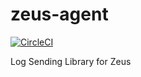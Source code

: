# zeus-agent


[![CircleCI](https://circleci.com/gh/rajatguptarg/zeus-agent.svg?style=svg)](https://circleci.com/gh/rajatguptarg/zeus-agent)


Log Sending Library for Zeus
